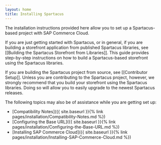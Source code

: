 ```yaml
---
layout: home
title: Installing Spartacus
---
```


The installation instructions provided here allow you to set up a Spartacus-based project with SAP Commerce Cloud.

If you are just getting started with Spartacus, or in general, if you are building a storefront application from published Spartacus libraries, see [[Building the Spartacus Storefront from Libraries]]. This guide provides step-by-step instructions on how to build a Spartacus-based storefront using the Spartacus libraries.

If you are building the Spartacus project from source, see [[Contributor Setup]]. Unless you are contributing to the Spartacus project, however, we strongly recommend that you build your storefront using the Spartacus libraries. Doing so will allow you to easily upgrade to the newest Spartacus releases.

The following topics may also be of assistance while you are getting set up:

- [Compatibility Notes]({{ site.baseurl }}{% link pages/installation/Compatibility-Notes.md %})
- [Configuring the Base URL]({{ site.baseurl }}{% link pages/installation/Configuring-the-Base-URL.md %})
- [Installing SAP Commerce Cloud]({{ site.baseurl }}{% link pages/installation/Installing-SAP-Commerce-Cloud.md %})